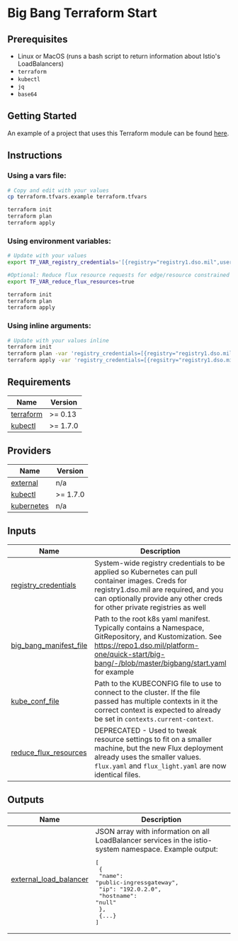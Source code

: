 # Big Bang Terraform Start

## Prerequisites

- Linux or MacOS (runs a bash script to return information about Istio's LoadBalancers)
- `terraform`
- `kubectl`
- `jq`
- `base64`

## Getting Started

An example of a project that uses this Terraform module can be found [here](https://repo1.dso.mil/platform-one/quick-start/big-bang).

## Instructions

### Using a vars file:

```bash
# Copy and edit with your values
cp terraform.tfvars.example terraform.tfvars 

terraform init
terraform plan
terraform apply
```

### Using environment variables:

```bash
# Update with your values
export TF_VAR_registry_credentials='[{registry="registry1.dso.mil",username="REPLACE_ME",password="REPLACE_ME"}]'

#Optional: Reduce flux resource requests for edge/resource constrained environments
export TF_VAR_reduce_flux_resources=true

terraform init
terraform plan
terraform apply
```

### Using inline arguments:

```bash
# Update with your values inline
terraform init
terraform plan -var 'registry_credentials=[{registry="registry1.dso.mil",username="REPLACE_ME",password="REPLACE_ME"}]'
terraform apply -var 'registry_credentials=[{regsitry="registry1.dso.mil",username="REPLACE_ME",password="REPLACE_ME"}]'
```

<!-- BEGIN_TF_DOCS -->
## Requirements

| Name | Version |
|------|---------|
| <a name="requirement_terraform"></a> [terraform](#requirement\_terraform) | >= 0.13 |
| <a name="requirement_kubectl"></a> [kubectl](#requirement\_kubectl) | >= 1.7.0 |

## Providers

| Name | Version |
|------|---------|
| <a name="provider_external"></a> [external](#provider\_external) | n/a |
| <a name="provider_kubectl"></a> [kubectl](#provider\_kubectl) | >= 1.7.0 |
| <a name="provider_kubernetes"></a> [kubernetes](#provider\_kubernetes) | n/a |

## Inputs

| Name | Description | Type | Default | Required |
|------|-------------|------|---------|:--------:|
| <a name="input_registry_credentials"></a> [registry\_credentials](#input\_registry\_credentials) | System-wide registry credentials to be applied so Kubernetes can pull container images. Creds for registry1.dso.mil are required, and you can optionally provide any other creds for other private registries as well | <pre>list(object({<br>    registry = string<br>    username = string<br>    password = string<br>  }))</pre> | n/a | yes |
| <a name="input_big_bang_manifest_file"></a> [big\_bang\_manifest\_file](#input\_big\_bang\_manifest\_file) | Path to the root k8s yaml manifest. Typically contains a Namespace, GitRepository, and Kustomization. See https://repo1.dso.mil/platform-one/quick-start/big-bang/-/blob/master/bigbang/start.yaml for example | `string` | `"k8s/start.yaml"` | no |
| <a name="input_kube_conf_file"></a> [kube\_conf\_file](#input\_kube\_conf\_file) | Path to the KUBECONFIG file to use to connect to the cluster. If the file passed has multiple contexts in it the correct context is expected to already be set in `contexts.current-context`. | `string` | `"~/.kube/config"` | no |
| <a name="input_reduce_flux_resources"></a> [reduce\_flux\_resources](#input\_reduce\_flux\_resources) | DEPRECATED - Used to tweak resource settings to fit on a smaller machine, but the new Flux deployment already uses the smaller values. `flux.yaml` and `flux_light.yaml` are now identical files. | `bool` | `false` | no |

## Outputs

| Name | Description |
|------|-------------|
| <a name="output_external_load_balancer"></a> [external\_load\_balancer](#output\_external\_load\_balancer) | JSON array with information on all LoadBalancer services in the istio-system namespace. Example output:<pre>[<br>  {<br>    "name": "public-ingressgateway",<br>    "ip": "192.0.2.0",<br>    "hostname": "null"<br>  },<br>  {...}<br>]</pre> |
<!-- END_TF_DOCS -->
